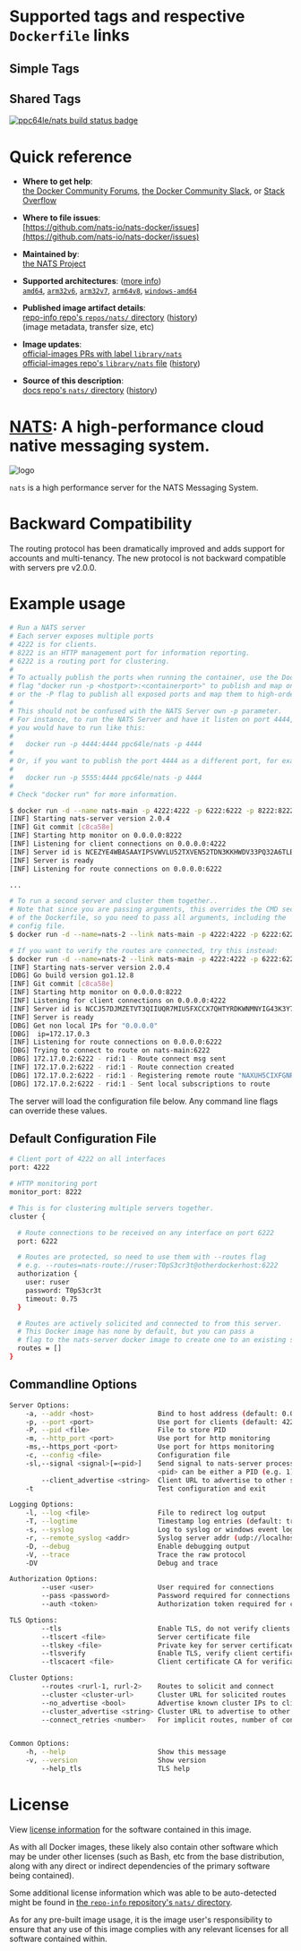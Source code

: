 <!--

********************************************************************************

WARNING:

    DO NOT EDIT "nats/README.md"

    IT IS AUTO-GENERATED

    (from the other files in "nats/" combined with a set of templates)

********************************************************************************

-->

# Supported tags and respective `Dockerfile` links

## Simple Tags



## Shared Tags

[![ppc64le/nats build status badge](https://img.shields.io/jenkins/s/https/doi-janky.infosiftr.net/job/multiarch/job/ppc64le/job/nats.svg?label=ppc64le/nats%20%20build%20job)](https://doi-janky.infosiftr.net/job/multiarch/job/ppc64le/job/nats/)

# Quick reference

-	**Where to get help**:  
	[the Docker Community Forums](https://forums.docker.com/), [the Docker Community Slack](https://blog.docker.com/2016/11/introducing-docker-community-directory-docker-community-slack/), or [Stack Overflow](https://stackoverflow.com/search?tab=newest&q=docker)

-	**Where to file issues**:  
	[https://github.com/nats-io/nats-docker/issues](https://github.com/nats-io/nats-docker/issues)

-	**Maintained by**:  
	[the NATS Project](https://github.com/nats-io/nats-docker)

-	**Supported architectures**: ([more info](https://github.com/docker-library/official-images#architectures-other-than-amd64))  
	[`amd64`](https://hub.docker.com/r/amd64/nats/), [`arm32v6`](https://hub.docker.com/r/arm32v6/nats/), [`arm32v7`](https://hub.docker.com/r/arm32v7/nats/), [`arm64v8`](https://hub.docker.com/r/arm64v8/nats/), [`windows-amd64`](https://hub.docker.com/r/winamd64/nats/)

-	**Published image artifact details**:  
	[repo-info repo's `repos/nats/` directory](https://github.com/docker-library/repo-info/blob/master/repos/nats) ([history](https://github.com/docker-library/repo-info/commits/master/repos/nats))  
	(image metadata, transfer size, etc)

-	**Image updates**:  
	[official-images PRs with label `library/nats`](https://github.com/docker-library/official-images/pulls?q=label%3Alibrary%2Fnats)  
	[official-images repo's `library/nats` file](https://github.com/docker-library/official-images/blob/master/library/nats) ([history](https://github.com/docker-library/official-images/commits/master/library/nats))

-	**Source of this description**:  
	[docs repo's `nats/` directory](https://github.com/docker-library/docs/tree/master/nats) ([history](https://github.com/docker-library/docs/commits/master/nats))

# [NATS](https://nats.io): A high-performance cloud native messaging system.

![logo](https://raw.githubusercontent.com/docker-library/docs/ad703934a62fabf54452755c8486698ff6fc5cc2/nats/logo.png)

`nats` is a high performance server for the NATS Messaging System.

# Backward Compatibility

The routing protocol has been dramatically improved and adds support for accounts and multi-tenancy. The new protocol is not backward compatible with servers pre v2.0.0.

# Example usage

```bash
# Run a NATS server
# Each server exposes multiple ports
# 4222 is for clients.
# 8222 is an HTTP management port for information reporting.
# 6222 is a routing port for clustering.
#
# To actually publish the ports when running the container, use the Docker port mapping
# flag "docker run -p <hostport>:<containerport>" to publish and map one or more ports,
# or the -P flag to publish all exposed ports and map them to high-order ports.
#
# This should not be confused with the NATS Server own -p parameter.
# For instance, to run the NATS Server and have it listen on port 4444,
# you would have to run like this:
#
#   docker run -p 4444:4444 ppc64le/nats -p 4444
#
# Or, if you want to publish the port 4444 as a different port, for example 5555:
#
#   docker run -p 5555:4444 ppc64le/nats -p 4444
#
# Check "docker run" for more information.

$ docker run -d --name nats-main -p 4222:4222 -p 6222:6222 -p 8222:8222 ppc64le/nats
[INF] Starting nats-server version 2.0.4
[INF] Git commit [c8ca58e]
[INF] Starting http monitor on 0.0.0.0:8222
[INF] Listening for client connections on 0.0.0.0:4222
[INF] Server id is NCEZYE4WBASAAYIPSVWVLU52TXVEN52TDN3KKHWDV33PQ32A6TLBQ7EA
[INF] Server is ready
[INF] Listening for route connections on 0.0.0.0:6222

...

# To run a second server and cluster them together..
# Note that since you are passing arguments, this overrides the CMD section
# of the Dockerfile, so you need to pass all arguments, including the
# config file.
$ docker run -d --name=nats-2 --link nats-main -p 4222:4222 -p 6222:6222 -p 8222:8222 ppc64le/nats -c nats-server.conf --routes=nats-route://ruser:T0pS3cr3t@nats-main:6222

# If you want to verify the routes are connected, try this instead:
$ docker run -d --name=nats-2 --link nats-main -p 4222:4222 -p 6222:6222 -p 8222:8222 ppc64le/nats -c nats-server.conf --routes=nats-route://ruser:T0pS3cr3t@nats-main:6222 -DV
[INF] Starting nats-server version 2.0.4
[DBG] Go build version go1.12.8
[INF] Git commit [c8ca58e]
[INF] Starting http monitor on 0.0.0.0:8222
[INF] Listening for client connections on 0.0.0.0:4222
[INF] Server id is NCCJ57DJMZETVT3QIIUQR7MIU5FXCCX7QHTYRDKWNMNYIG43K3Y74J3X
[INF] Server is ready
[DBG] Get non local IPs for "0.0.0.0"
[DBG]  ip=172.17.0.3
[INF] Listening for route connections on 0.0.0.0:6222
[DBG] Trying to connect to route on nats-main:6222
[DBG] 172.17.0.2:6222 - rid:1 - Route connect msg sent
[INF] 172.17.0.2:6222 - rid:1 - Route connection created
[DBG] 172.17.0.2:6222 - rid:1 - Registering remote route "NAXUH5CIXFGNRGFWSTZ2DJDJH3Y3X3LDM7RKZCELOUPCKVELMSFWECKS"
[DBG] 172.17.0.2:6222 - rid:1 - Sent local subscriptions to route
```

The server will load the configuration file below. Any command line flags can override these values.

## Default Configuration File

```bash
# Client port of 4222 on all interfaces
port: 4222

# HTTP monitoring port
monitor_port: 8222

# This is for clustering multiple servers together.
cluster {

  # Route connections to be received on any interface on port 6222
  port: 6222

  # Routes are protected, so need to use them with --routes flag
  # e.g. --routes=nats-route://ruser:T0pS3cr3t@otherdockerhost:6222
  authorization {
    user: ruser
    password: T0pS3cr3t
    timeout: 0.75
  }

  # Routes are actively solicited and connected to from this server.
  # This Docker image has none by default, but you can pass a
  # flag to the nats-server docker image to create one to an existing server.
  routes = []
}
```

## Commandline Options

```bash
Server Options:
    -a, --addr <host>                Bind to host address (default: 0.0.0.0)
    -p, --port <port>                Use port for clients (default: 4222)
    -P, --pid <file>                 File to store PID
    -m, --http_port <port>           Use port for http monitoring
    -ms,--https_port <port>          Use port for https monitoring
    -c, --config <file>              Configuration file
    -sl,--signal <signal>[=<pid>]    Send signal to nats-server process (stop, quit, reopen, reload)
                                     <pid> can be either a PID (e.g. 1) or the path to a PID file (e.g. /var/run/nats-server.pid)
        --client_advertise <string>  Client URL to advertise to other servers
    -t                               Test configuration and exit

Logging Options:
    -l, --log <file>                 File to redirect log output
    -T, --logtime                    Timestamp log entries (default: true)
    -s, --syslog                     Log to syslog or windows event log
    -r, --remote_syslog <addr>       Syslog server addr (udp://localhost:514)
    -D, --debug                      Enable debugging output
    -V, --trace                      Trace the raw protocol
    -DV                              Debug and trace

Authorization Options:
        --user <user>                User required for connections
        --pass <password>            Password required for connections
        --auth <token>               Authorization token required for connections

TLS Options:
        --tls                        Enable TLS, do not verify clients (default: false)
        --tlscert <file>             Server certificate file
        --tlskey <file>              Private key for server certificate
        --tlsverify                  Enable TLS, verify client certificates
        --tlscacert <file>           Client certificate CA for verification

Cluster Options:
        --routes <rurl-1, rurl-2>    Routes to solicit and connect
        --cluster <cluster-url>      Cluster URL for solicited routes
        --no_advertise <bool>        Advertise known cluster IPs to clients
        --cluster_advertise <string> Cluster URL to advertise to other servers
        --connect_retries <number>   For implicit routes, number of connect retries


Common Options:
    -h, --help                       Show this message
    -v, --version                    Show version
        --help_tls                   TLS help
```

# License

View [license information](https://github.com/nats-io/gnatsd/blob/master/LICENSE) for the software contained in this image.

As with all Docker images, these likely also contain other software which may be under other licenses (such as Bash, etc from the base distribution, along with any direct or indirect dependencies of the primary software being contained).

Some additional license information which was able to be auto-detected might be found in [the `repo-info` repository's `nats/` directory](https://github.com/docker-library/repo-info/tree/master/repos/nats).

As for any pre-built image usage, it is the image user's responsibility to ensure that any use of this image complies with any relevant licenses for all software contained within.
